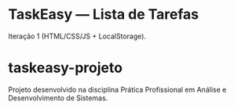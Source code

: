 # TaskEasy — Lista de Tarefas
Iteração 1 (HTML/CSS/JS + LocalStorage).
# taskeasy-projeto
Projeto desenvolvido na disciplina Prática Profissional em Análise e Desenvolvimento de Sistemas.
